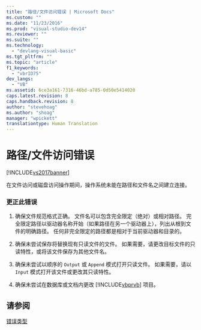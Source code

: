 ```yaml
---
title: "路径/文件访问错误 | Microsoft Docs"
ms.custom: ""
ms.date: "11/23/2016"
ms.prod: "visual-studio-dev14"
ms.reviewer: ""
ms.suite: ""
ms.technology: 
  - "devlang-visual-basic"
ms.tgt_pltfrm: ""
ms.topic: "article"
f1_keywords: 
  - "vbrID75"
dev_langs: 
  - "VB"
ms.assetid: 6ce3a161-7316-46bd-a785-0d50e5414020
caps.latest.revision: 8
caps.handback.revision: 8
author: "stevehoag"
ms.author: "shoag"
manager: "wpickett"
translationtype: Human Translation
---
```

# 路径/文件访问错误
[!INCLUDE[vs2017banner](../../../csharp/includes/vs2017banner.md)]

在文件访问或磁盘访问操作期间，操作系统未能在路径和文件名之间建立连接。  
  
### 更正此错误  
  
1.  确保文件规范格式正确。  文件名可以包含完全限定（绝对）或相对路径。  完全限定路径以驱动器名称开始（如果路径在另一个驱动器上），列出从根到文件的明确路径。  任何非完全限定的路径都是相对于当前驱动器和目录的。  
  
2.  确保未尝试保存将替换现有只读文件的文件。  如果需要，请更改目标文件的只读特性，或将该文件保存为其他文件名。  
  
3.  确保未尝试以顺序的 `Output` 或 `Append` 模式打开只读文件。  如果需要，请以 `Input` 模式打开该文件或更改其只读特性。  
  
4.  确保未尝试在数据库或文档内更改 [!INCLUDE[vbprvb](../../../csharp/programming-guide/concepts/linq/includes/vbprvb_md.md)] 项目。  
  
## 请参阅  
 [错误类型](../../../visual-basic/programming-guide/language-features/error-types.md)